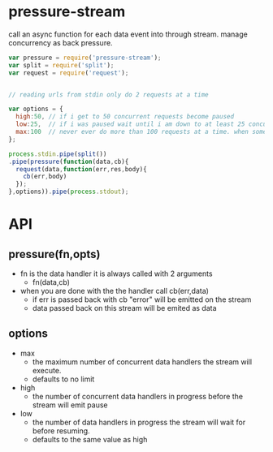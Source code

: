 pressure-stream
====================

call an async function for each data event into through stream. manage concurrency as back pressure.


```js
var pressure = require('pressure-stream');
var split = require('split');
var request = require('request');


// reading urls from stdin only do 2 requests at a time

var options = {
  high:50, // if i get to 50 concurrent requests become paused
  low:25,  // if i was paused wait until i am down to at least 25 concurrent requests before resuming again
  max:100  // never ever do more than 100 requests at a time. when someone doesn't care if you are paused and keeps writing.
};

process.stdin.pipe(split())
.pipe(pressure(function(data,cb){
  request(data,function(err,res,body){
    cb(err,body)
  });
},options)).pipe(process.stdout);


```



API
===

pressure(fn,opts)
-----------------
  - fn is the data handler it is always called with 2 arguments
    - fn(data,cb)
  - when you are done with the the handler call cb(err,data)
    - if err is passed back with cb "error" will be emitted on the stream
    - data passed back on this stream will be emited as data


options
-------
  - max
    - the maximum number of concurrent data handlers the stream will execute.
    - defaults to no limit
  - high
    - the number of concurrent data handlers in progress before the stream will emit pause
  - low
    - the number of data handlers in progress the stream will wait for before resuming.
    - defaults to the same value as high
